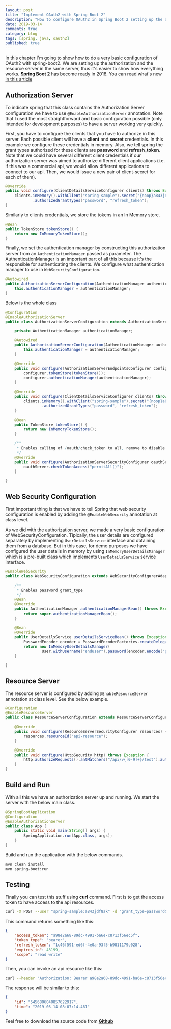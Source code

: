 ```yaml
---
layout: post
title: "Implement OAuth2 with Spring Boot 2"
description: "How to configure OAuth2 in Spring Boot 2 setting up the authorization server and the resource server both in the same server"
date: 2019-03-14
comments: true
category: blog
tags: [spring, java, oauth2]
published: true
---
```


In this chapter I'm going to show how to do a very basic configuration of OAuth2 with spring-boot2. We are setting up the authorization and the resource server in the same server, thus it's easier to show how everything works.
**Spring Boot 2** has become ready in 2018. You can read what's new [in this article](https://www.baeldung.com/new-spring-boot-2)
<!-- more -->

## Authorization Server

To indicate spring that this class contains the Authorization Server configuration we have to use `@EnableAuthorizationServer` annotation. Note that I used the most straightforward and basic configuration possible (only intended for development purposes) to have a server working very quickly.

First, you have to configure the clients that you have to authorize in this server. Each possible client will have a **client** and **secret** credentials. In this example we configure these credentials in memory. Also, we tell spring the grant types authorized for these clients are **password** and **refresh_token**. Note that we could have several different client credentials if our authorization server was aimed to authorize different client applications (i.e. if this was a commercial api, we would allow different applications to connect to our api. Then, we would issue a new pair of client-secret for each of them).

```java
@Override
public void configure(ClientDetailsServiceConfigurer clients) throws Exception {
	clients.inMemory().withClient("spring-sample").secret("{noop}a843jdf8ak").scopes("read", "write")
			.authorizedGrantTypes("password", "refresh_token");
}
```

Similarly to clients credentials, we store the tokens in an In Memory store.

```java
@Bean
public TokenStore tokenStore() {
    return new InMemoryTokenStore();
}
```

Finally, we set the authentication manager by constructing this authorization server from an `AuthenticationManager` passed as parameter. The AuthenticationManager is an important part of all this because it's the responsible for authenticating the clients. We configure what authentication manager to use in `WebSecurityConfiguration`.

```java
@Autowired
public AuthorizationServerConfiguration(AuthenticationManager authenticationManager) {
	this.authenticationManager = authenticationManager;
}
```

Below is the whole class

```java
@Configuration
@EnableAuthorizationServer
public class AuthorizationServerConfiguration extends AuthorizationServerConfigurerAdapter {

	private AuthenticationManager authenticationManager;

	@Autowired
	public AuthorizationServerConfiguration(AuthenticationManager authenticationManager) {
		this.authenticationManager = authenticationManager;
	}

	@Override
	public void configure(AuthorizationServerEndpointsConfigurer configurer) {
		configurer.tokenStore(tokenStore());
		configurer.authenticationManager(authenticationManager);
	}

	@Override
	public void configure(ClientDetailsServiceConfigurer clients) throws Exception {
		clients.inMemory().withClient("spring-sample").secret("{noop}a843jdf8ak").scopes("read", "write")
				.authorizedGrantTypes("password", "refresh_token");
	}

	@Bean
	public TokenStore tokenStore() {
		return new InMemoryTokenStore();
	}

	/**
	 * Enables calling of /oauth/check_token to all, remove to disable
	 */
	@Override
	public void configure(AuthorizationServerSecurityConfigurer oauthServer) {
		oauthServer.checkTokenAccess("permitAll()");
	}

}
```


## Web Security Configuration

First important thing is that we have to tell Spring that web security configuration is enabled by adding the `@EnableWebSecurity` annotation at class level.

As we did with the authorization server, we made a very basic configuration of WebSecurityConfiguration. Tipically, the user details are configured separately by implementing `UserDetailsService` interface and obtaining them from a database. But in this case, for demo purposes we have configured the user details in memory by using `InMemoryUserDetailsManager` which is a pre-built class which implements `UserDetailsService` service interface.

```java
@EnableWebSecurity
public class WebSecurityConfiguration extends WebSecurityConfigurerAdapter {

	/**
	 * Enables password grant_type
	 */
	@Bean
	@Override
	public AuthenticationManager authenticationManagerBean() throws Exception {
		return super.authenticationManagerBean();
	}

	@Bean
	@Override
	public UserDetailsService userDetailsServiceBean() throws Exception {
		PasswordEncoder encoder = PasswordEncoderFactories.createDelegatingPasswordEncoder();
		return new InMemoryUserDetailsManager(
				User.withUsername("enduser").password(encoder.encode("password")).roles("USER").build());
	}

}
```

## Resource Server

The resource server is configured by adding `@EnableResourceServer` annotation at class level. See the below example.

```java
@Configuration
@EnableResourceServer
public class ResourceServerConfiguration extends ResourceServerConfigurerAdapter {

	@Override
	public void configure(ResourceServerSecurityConfigurer resources) {
		resources.resourceId("api-resource");
	}

	@Override
	public void configure(HttpSecurity http) throws Exception {
		http.authorizeRequests().antMatchers("/api/v{[0-9]+}/test").authenticated();
	}
}
```

## Build and Run

With all this we have an authorization server up and running. We start the server with the below main class.

```java
@SpringBootApplication
@Configuration
@EnableAuthorizationServer
public class App {
	public static void main(String[] args) {
		SpringApplication.run(App.class, args);
	}
}
```
Build and run the application with the below commands.

```sh
mvn clean install
mvn spring-boot:run
```

## Testing

Finally you can test this stuff using **curl** command. First is to get the access token to have access to the api resources.

```sh
curl -X POST --user "spring-sample:a843jdf8ak" -d "grant_type=password&username=enduser&password=password" http://localhost:8080/oauth/token
```

This command returns something like this:

```json
{
    "access_token": "a98e2a68-89dc-4991-ba6e-c8713f56ec5f",
    "token_type": "bearer",
    "refresh_token": "1c46f591-ed6f-4e0a-93f5-b9811179c028",
    "expires_in": 43199,
    "scope": "read write"
}
```

Then, you can invoke an api resource like this:

```sh
curl --header "Authorization: Bearer a98e2a68-89dc-4991-ba6e-c8713f56ec5f" http://localhost:8080/api/v1/test
```

The response will be similar to this:

```json
{
    "id": "5456806040857622917",
    "time": "2019-03-14 08:07:14.461"
}
```


Feel free to download the source code from [**Github**](https://github.com/rfvallina/spring-boot2-oauth2-sample)
